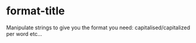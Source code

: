 # format-title
Manipulate strings to give you the format you need: capitalised/capitalized per word etc...

